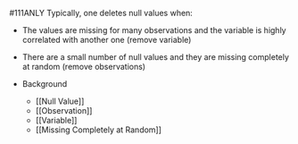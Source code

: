 #111ANLY 
Typically, one deletes null values when:
- The values are missing for many observations and the variable is highly correlated with another one (remove variable)
- There are a small number of null values and they are missing completely at random (remove observations)

- Background
	- [[Null Value]]
	- [[Observation]]
	- [[Variable]]
	- [[Missing Completely at Random]]